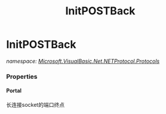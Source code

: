 ﻿---
title: InitPOSTBack
---

# InitPOSTBack
_namespace: [Microsoft.VisualBasic.Net.NETProtocol.Protocols](N-Microsoft.VisualBasic.Net.NETProtocol.Protocols.html)_






### Properties

#### Portal
长连接socket的端口终点
